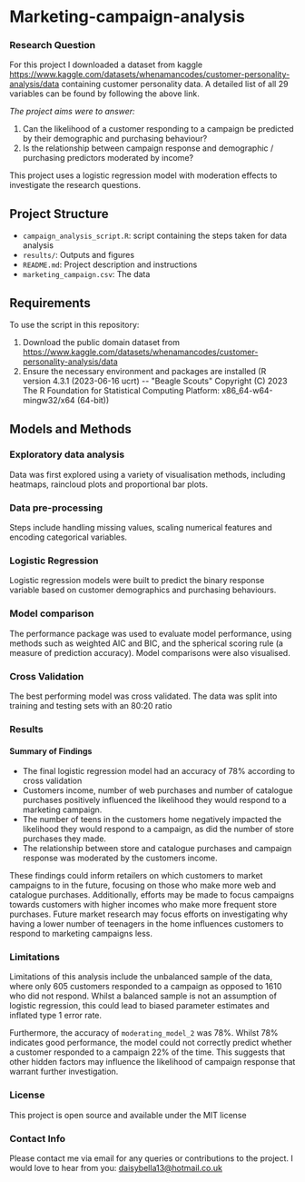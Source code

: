 # Marketing-campaign-analysis


### Research Question

For this project I downloaded a dataset from kaggle
<https://www.kaggle.com/datasets/whenamancodes/customer-personality-analysis/data>
containing customer personality data. A detailed list of all 29 variables can be 
found by following the above link.


*The project aims were to answer:*

1)  Can the likelihood of a customer responding to a campaign be
    predicted by their demographic and purchasing behaviour?
2)  Is the relationship between campaign response and demographic /
    purchasing predictors moderated by income?

This project uses a logistic regression model with
moderation effects to investigate the research questions.

## Project Structure

- `campaign_analysis_script.R`: script containing the steps taken for data analysis
- `results/`: Outputs and figures
- `README.md`: Project description and instructions
- `marketing_campaign.csv`: The data 

## Requirements

To use the script in this repository:

1. Download the public domain dataset from <https://www.kaggle.com/datasets/whenamancodes/customer-personality-analysis/data>
2. Ensure the necessary environment and packages are installed (R version 4.3.1 (2023-06-16 ucrt) -- "Beagle Scouts"
Copyright (C) 2023 The R Foundation for Statistical Computing
Platform: x86_64-w64-mingw32/x64 (64-bit))

## Models and Methods 

### Exploratory data analysis 
Data was first explored using a variety of visualisation methods, including heatmaps, raincloud plots and proportional bar plots. 

### Data pre-processing
Steps include handling missing values, scaling numerical features and encoding categorical variables. 

### Logistic Regression
Logistic regression models were built to predict the binary response variable based on customer demographics and purchasing behaviours. 

### Model comparison
The performance package was used to evaluate model performance, using methods such as weighted AIC and BIC, and the spherical scoring rule (a measure of prediction accuracy). Model comparisons were also visualised. 

### Cross Validation 
The best performing model was cross validated. The data was split into training and testing sets with an 80:20 ratio


### Results 
#### Summary of Findings

- The final logistic regression model had an accuracy of 78% according to cross validation
- Customers income, number of web purchases and number of catalogue purchases positively influenced the likelihood they would respond to a marketing campaign. 
- The number of teens in the customers home negatively impacted the likelihood they would respond to a campaign, as did the number of store purchases they made. 
- The relationship between store and catalogue purchases and campaign response
was moderated by the customers income.

These findings could inform retailers on which customers to market
campaigns to in the future, focusing on those who make more web and
catalogue purchases. Additionally, efforts may be made to focus
campaigns towards customers with higher incomes who make more frequent
store purchases. Future market research may focus efforts on
investigating why having a lower number of teenagers in the home
influences customers to respond to marketing campaigns less.

### Limitations

Limitations of this analysis include the unbalanced sample of the data,
where only 605 customers responded to a campaign as opposed to 1610 who
did not respond. Whilst a balanced sample is not an assumption of
logistic regression, this could lead to biased parameter estimates and
inflated type 1 error rate. 

Furthermore, the accuracy of `moderating_model_2` was 78%. Whilst 78% indicates good performance, the model could not correctly predict whether a customer responded to a campaign 22% of the time. This suggests that other hidden factors may influence the likelihood of campaign response that warrant further
investigation.

### License
This project is open source and available under the MIT license

### Contact Info
Please contact me via email for any queries or contributions to the project. I would love to hear from you: daisybella13@hotmail.co.uk

